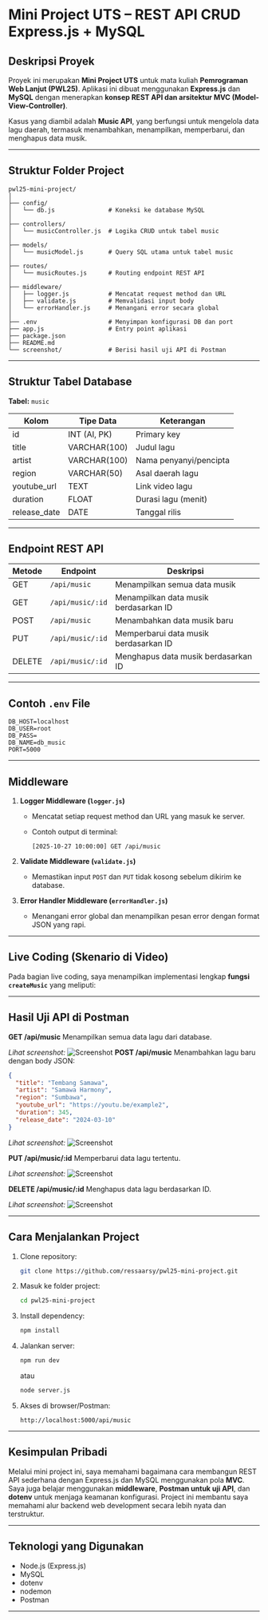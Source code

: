 # Mini Project UTS – REST API CRUD Express.js + MySQL

## Deskripsi Proyek

Proyek ini merupakan **Mini Project UTS** untuk mata kuliah **Pemrograman Web Lanjut (PWL25)**.
Aplikasi ini dibuat menggunakan **Express.js** dan **MySQL** dengan menerapkan **konsep REST API dan arsitektur MVC (Model-View-Controller)**.

Kasus yang diambil adalah **Music API**, yang berfungsi untuk mengelola data lagu daerah, termasuk menambahkan, menampilkan, memperbarui, dan menghapus data musik.

---

## Struktur Folder Project

```
pwl25-mini-project/
│
├── config/
│   └── db.js               # Koneksi ke database MySQL
│
├── controllers/
│   └── musicController.js  # Logika CRUD untuk tabel music
│
├── models/
│   └── musicModel.js       # Query SQL utama untuk tabel music
│
├── routes/
│   └── musicRoutes.js      # Routing endpoint REST API
│
├── middleware/
│   ├── logger.js           # Mencatat request method dan URL
│   ├── validate.js         # Memvalidasi input body
│   └── errorHandler.js     # Menangani error secara global
│
├── .env                    # Menyimpan konfigurasi DB dan port
├── app.js                  # Entry point aplikasi
├── package.json
├── README.md
└── screenshot/             # Berisi hasil uji API di Postman
```

---

##  Struktur Tabel Database

**Tabel:** `music`

| Kolom        | Tipe Data    | Keterangan             |
| ------------ | ------------ | ---------------------- |
| id           | INT (AI, PK) | Primary key            |
| title        | VARCHAR(100) | Judul lagu             |
| artist       | VARCHAR(100) | Nama penyanyi/pencipta |
| region       | VARCHAR(50)  | Asal daerah lagu       |
| youtube_url  | TEXT         | Link video lagu        |
| duration     | FLOAT        | Durasi lagu (menit)    |
| release_date | DATE         | Tanggal rilis          |

---

##  Endpoint REST API

| Metode | Endpoint         | Deskripsi                             |
| ------ | ---------------- | ------------------------------------- |
| GET    | `/api/music`     | Menampilkan semua data musik          |
| GET    | `/api/music/:id` | Menampilkan data musik berdasarkan ID |
| POST   | `/api/music`     | Menambahkan data musik baru           |
| PUT    | `/api/music/:id` | Memperbarui data musik berdasarkan ID |
| DELETE | `/api/music/:id` | Menghapus data musik berdasarkan ID   |

---

##  Contoh `.env` File

```
DB_HOST=localhost
DB_USER=root
DB_PASS=
DB_NAME=db_music
PORT=5000
```

---

##  Middleware

1. **Logger Middleware (`logger.js`)**

   * Mencatat setiap request method dan URL yang masuk ke server.
   * Contoh output di terminal:

     ```
     [2025-10-27 10:00:00] GET /api/music
     ```

2. **Validate Middleware (`validate.js`)**

   * Memastikan input `POST` dan `PUT` tidak kosong sebelum dikirim ke database.

3. **Error Handler Middleware (`errorHandler.js`)**

   * Menangani error global dan menampilkan pesan error dengan format JSON yang rapi.

---

##  Live Coding (Skenario di Video)

Pada bagian live coding, saya menampilkan implementasi lengkap **fungsi `createMusic`** yang meliputi:

---

## Hasil Uji API di Postman

**GET /api/music**
Menampilkan semua data lagu dari database.

*Lihat screenshot:*
![Screenshot](screenshot/get_all_music.png)
**POST /api/music**
Menambahkan lagu baru dengan body JSON:

```json
{
  "title": "Tembang Samawa",
  "artist": "Samawa Harmony",
  "region": "Sumbawa",
  "youtube_url": "https://youtu.be/example2",
  "duration": 345,
  "release_date": "2024-03-10"
}
```

*Lihat screenshot:*
![Screenshot](screenshot/post_music.png)

**PUT /api/music/:id**
Memperbarui data lagu tertentu.

*Lihat screenshot:*
![Screenshot](screenshot/put_music.png)

**DELETE /api/music/:id**
Menghapus data lagu berdasarkan ID.

*Lihat screenshot:*
![Screenshot](screenshot/delete_music.png)

---

## Cara Menjalankan Project

1. Clone repository:

   ```bash
   git clone https://github.com/ressaarsy/pwl25-mini-project.git
   ```

2. Masuk ke folder project:

   ```bash
   cd pwl25-mini-project
   ```

3. Install dependency:

   ```bash
   npm install
   ```

4. Jalankan server:

   ```bash
   npm run dev
   ```

   atau

   ```bash
   node server.js
   ```

5. Akses di browser/Postman:

   ```
   http://localhost:5000/api/music
   ```

---

## Kesimpulan Pribadi

Melalui mini project ini, saya memahami bagaimana cara membangun REST API sederhana dengan Express.js dan MySQL menggunakan pola **MVC**.
Saya juga belajar menggunakan **middleware**, **Postman untuk uji API**, dan **dotenv** untuk menjaga keamanan konfigurasi.
Project ini membantu saya memahami alur backend web development secara lebih nyata dan terstruktur.

---

## Teknologi yang Digunakan

* Node.js (Express.js)
* MySQL
* dotenv
* nodemon
* Postman

---
